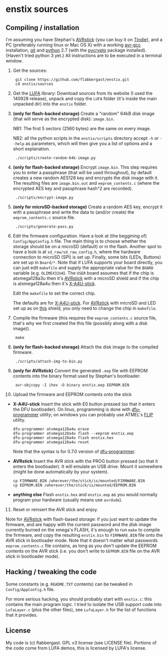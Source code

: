 # enstix sources

## Compiling / installation

I'm assuming you have Stephan's [AVRstick] {you can buy it on
[Tindie](https://www.tindie.com/products/matrixstorm/avr-stick-prototype/)},
and a PC (preferably running linux or Mac OS X) with a working
[avr-gcc](http://www.nongnu.org/avr-libc/) installation,
[git](http://git-scm.com/) and [python](https://www.python.org/) 2.7
(with the [pycrypto](https://www.dlitz.net/software/pycrypto/) package
installed). {Haven't tried python 3 yet.} All instructions are to be
executed in a terminal window.

1. Get the sources:

        git clone https://github.com/flabbergast/enstix.git
        cd enstix/sources

2. Get the [LUFA] library: Download sources from its website (I used the
   140928 release), unpack and copy the `LUFA` folder (it's inside
   the main unpacked dir) into the `enstix` folder.

3. **(only for flash-backed storage)** Create a "random" 64kB disk image
   (that will serve as the encrypted disk): `image.bin`.

   NB1: The first 5 sectors (2560 bytes) are the
   same on every image.

   NB2: all the python scripts in the `enstix/scripts`
   directory accept `-h` or `--help` as parameters, which
   will then give you a list of options and a short explanation.

        ./scripts/create-random-64k-image.py

4. **(only for flash-backed storage)** Encrypt `image.bin`. This step
   requires you to enter a passphrase (that will be used throughout), by
   default creates a new random
   AES128 key and encrypts the disk image with it. The resulting files
   are `image.bin.out` and `eeprom_contents.c` (where the encrypted
   AES key and passphrase hash^2 are recorded).

        ./scripts/encrypt-image.py

5. **(only for microSD-backed storage)** Create a random AES key, encrypt
   it with a passphrase and write the data to (and/or create) the
   `eeprom_contents.c` source file.

        ./scripts/generate-pass.py

6. Edit the firmware configuration. Have a look at (the beggining of)
   `Config/AppConfig.h` file. The main thing is to choose whether the
   storage should be on a microSD (default) or in the flash.
   Another spot to have a look is at `sd_raw/sd_raw_config.h`, where the
   hardware connection to microSD (SPI) is set up. Finally, some bits
   (LEDs, Buttons) are set up in `Board/*`. Note that if LUFA supports
   your board directly, you can just edit `makefile` and supply
   the appropriate value for the `BOARD` variable (e.g. `OLIMEX32U4`).
   The `USER` board assumes that if the chip is atxmega128a3u then it's
   [AVRstick] with a microSD shield and if the chip is atxmega128a4u then
   it's [X-A4U-stick].

   Edit the `makefile` to set the correct chip.

   The defaults are for [X-A4U-stick]. For [AVRstick] with microSD and
   LED set up as on [this](http://174763.calepin.co/uSD-shield-1.html)
   shield, you only need to change the chip in `makefile`.

7. Compile the firmware (this requires the `eeprom_contents.c` source
   file, that's why we first created the this file (possibly along with
   a disk image)).

        make

8. **(only for flash-backed storage)** Attach the disk image to the
   compiled firmware.

        ./scripts/attach-img-to-bin.py

9. **(only for AVRstick)** Convert the generated `.eep` file with EEPROM
   contents into the binary format used by Stephan's bootloader.

        avr-objcopy -I ihex -O binary enstix.eep EEPROM.BIN

10. Upload the firmware and EEPROM contents onto the stick

  - **X-A4U-stick** Insert the stick with E0 button pressed (so that it
    enters the DFU bootloader). On linux, programming is done with
    [dfu-programmer] utility; on windows you can probably use ATMEL's
    [FLIP] utility.

        dfu-programmer atxmega128a4u erase
        dfu-programmer atxmega128a4u flash --eeprom enstix.eep
        dfu-programmer atxmega128a4u flash enstix.hex
        dfu-programmer atxmega128a4u reset

    Note that the syntax is for 0.7.0 version of [dfu-programmer].

  - **AVRstick** Insert the AVR stick with the PROG button pressed (so
    that it enters the bootloader). It will emulate an USB drive. Mount
    it somewhere (might be done automatically by your system).

        cp FIRMWARE.BIN /wherever/the/stick/is/mounted/FIRMWARE.BIN
        cp EEPROM.BIN /wherever/the/stick/is/mounted/EEPROM.BIN

  - **anything else** Flash `enstix.hex` and `enstix.eep` as you would
    normally program your hardware (usually means use `avrdude`).

11. Reset or reinsert the AVR stick and enjoy.

Note for [AVRstick] with flash-based storage: if you just want to update
the firmware, and are happy with the current password and the disk image
currently burned on the xmega's FLASH, it's enough to run `make` to
compile the firmware, and copy the resulting `enstix.bin` to
`FIRMWARE.BIN` file onto the AVR stick in
bootloader mode. Note that it doesn't matter what passwords
`eeprom_contents.c` file contains, as long as you don't update the
EEPROM contents on the AVR stick (i.e. you don't write to `EEPROM.BIN`
file on the AVR stick in bootloader mode).

## Hacking / tweaking the code

Some constants (e.g. `README.TXT` contents) can be tweaked in
`Config/AppConfig.h` file.

For more serious hacking, you should probably start with `enstix.c`:
this contains the main program logic. I tried to isolate the USB support
code into `LufaLayer.c` (plus the other files), see `LufaLayer.h` for
the list of functions that it provides.

## License

My code is (c) flabbergast. GPL v3 license (see LICENSE file). Portions
of the code come from LUFA demos, this is licensed by LUFA's license.



[avrstick]: http://matrixstorm.com/avr/avrstick/
[lufa]: http://www.fourwalledcubicle.com/lufa.php
[avr-crypto-lib]: https://git.cryptolib.org/avr-crypto-lib.git
[arduino leonardo]: http://arduino.cc/en/main/arduinoboardleonardo
[teensy]: https://www.pjrc.com/store/teensy.html
[x-a4u-stick]: http://174763.calepin.co/x-a4u-stick-2.html
[dfu-programmer]: https://dfu-programmer.github.io/
[FLIP]: http://www.atmel.com/tools/flip.aspx

